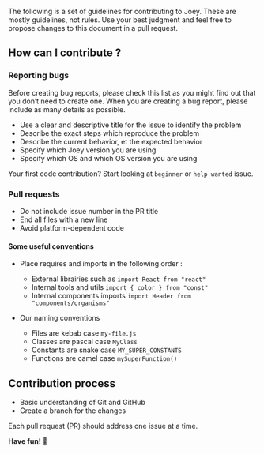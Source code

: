 The following is a set of guidelines for contributing to Joey. These are mostly guidelines, not rules. Use your best judgment and feel free to propose changes to this document in a pull request.

## How can I contribute ?

### Reporting bugs

Before creating bug reports, please check this list as you might find out that you don’t need to create one. When you are creating a bug report, please include as many details as possible.

* Use a clear and descriptive title for the issue to identify the problem
* Describe the exact steps which reproduce the problem
* Describe the current behavior, et the expected behavior
* Specify which Joey version you are using
* Specify which OS and which OS version you are using

Your first code contribution? Start looking at `beginner` or `help wanted` issue.

### Pull requests

* Do not include issue number in the PR title
* End all files with a new line
* Avoid platform-dependent code

#### Some useful conventions

* Place requires and imports in the following order :
    * External librairies such as `import React from "react"`
    * Internal tools and utils `import { color } from "const"`
    * Internal components imports `import Header from "components/organisms"`

* Our naming conventions
    * Files are kebab case `my-file.js`
    * Classes are pascal case `MyClass`
    * Constants are snake case `MY_SUPER_CONSTANTS`
    * Functions are camel case `mySuperFunction()`

## Contribution process

* Basic understanding of Git and GitHub
* Create a branch for the changes

Each pull request (PR) should address one issue at a time.

**Have fun!** 🎈